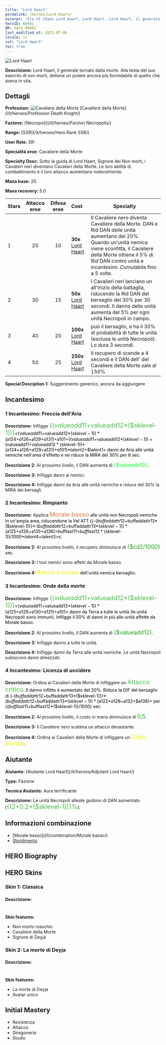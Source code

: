 ```yaml
---
title: "Lord Haart"
permalink: /heroes/Lord Haart/
excerpt: "Era of Chaos Lord Haart. Lord Haart. Lord Haart, il generale tornato dalla morte. Alla testa del suo esercito di non morti, detiene un potere ancora più formidabile di quello che aveva in vita."
heroID: 60401
QR: hero_60401
last_modified_at: 2021-07-06
locale: it
ref: "Lord Haart"
toc: true
---
```

  ![Lord Haart](/images/h/h_LordHaart.jpg)

 **Descrizione:** Lord Haart, il generale tornato dalla morte. Alla testa del suo esercito di non morti, detiene un potere ancora più formidabile di quello che aveva in vita.
## Dettagli
 **Profession:** ![Cavaliere della Morte](/images/h/h_prof_5.png)  [Cavaliere della Morte](/it/heroes/Profession Death Knight/)

 **Fazione:** [Necropoli](/it/heroes/Faction Necropolis/)

 **Rango:** [SSR](/it/heroes/Hero Rank SSR/)

 **User Rate:** SR-

 **Specialità eroe:** Cavaliere della Morte

 **Specialty Desc:** Sotto la guida di Lord Haart, Signore dei Non morti, i Cavalieri neri diventano Cavalieri della Morte. Le loro abilità di combattimento e il loro attacco aumentano notevolmente.

 **Mana base:** 20

 **Mana recovery:** 5.0


  | Stars | Attacco eroe | Difesa eroe | Cost |     Specialty     |
  |---------|:---------------:|:---------------:|:--|--------------------|
  |    1    | 20 | 10 | **30x** [Lord Haart](/ItemsIT/her_370/) | Il Cavaliere nero diventa Cavaliere della Morte. DAN e Rid DAN delle unità aumentano del 20%. Quando un'unità nemica viene sconfitta, il Cavaliere della Morte ottiene il 5% di Rid DAN contro unità e incantesimi. Cumulabile fino a 5 volte. |
  |    2    | 30 | 15 | **50x** [Lord Haart](/ItemsIT/her_370/) | I Cavalieri neri lanciano un <Attacco critico> all'inizio della battaglia, riducendo la Rid DAN del bersaglio del 30% per 30 secondi. Il danno delle unità aumenta del 5% per ogni unità Necropoli in campo. |
  |    3    | 40 | 20 | **100x** [Lord Haart](/ItemsIT/her_370/) | <Rimpianto> può <stordire> il bersaglio, e <Onde della morte> ha il 30% di probabilità di <stordire> tutte le unità (escluse le unità Necropoli). Lo <Stordimento> dura 3 secondi. |
  |    4    | 50 | 25 | **150x** [Lord Haart](/ItemsIT/her_370/) | Il recupero di <Licenza di uccidere> scende a 4 secondi e il DAN dell'<Attacco critico> del Cavaliere della Morte sale al 150% |

 **Special Desciption 1:** Suggerimento generico, ancora da aggiungere

## Incantesimo
### 1 Incantesimo: Freccia dell'Aria
 **Descrizione:** Infligge <span style="color: #48b946;font-size:20px">{($valueadd11+$valueadd12*($sklevel-1))}</span><span style="color: black"><($valueadd11+$valueadd12*($sklevel-1))*($a124+$a126+$a129+$a131)+$a101+(($valueadd11+$valueadd12*($sklevel-1))+($valueadd11+$valueadd12*($sklevel-1))*($a124+$a126+$a129+$a131)+$a101)*$talent2+$talent1> danni da Aria alle unità nemiche nell'area d'effetto e ne riduce la MIRA del 30% per 8 sec.

 **Descrizione 2:** Al prossimo livello, il DAN aumenta di <span style="color: #00ff22;font-size:16px">{$valueadd12}</span><span style="color: black">.

 **Descrizione 3:** Infligge danni ai nemici.

 **Descrizione 4:** Infligge danni da Aria alle unità nemiche e riduce del 30% la MIRA dei bersagli.

### 2 Incantesimo: Rimpianto
 **Descrizione:** Applica <span style="color: #e07c44;font-size:20px">Morale basso</span><span style="color: black"> alle unità non Necropoli nemiche in un'ampia area, riducendone la Vel ATT ({-($buffaddattr12+$buffaddattr13*($sklevel-1))}<-($buffaddattr12+$buffaddattr13*($sklevel-1))*($a125+$a126+$a135+$a136)>%,) per <span style="color: #48b946;font-size:20px">{($bufflast11+$bufflast12*($sklevel-1))/1000}</span><span style="color: black"><($bufflast11+$bufflast12*($sklevel-1))/1000*$talent4+$talent3>s.

 **Descrizione 2:** Al prossimo livello, il recupero diminuisce di <span style="color: #1ca216;font-size:18px">{$cd2/1000}</span><span style="color: black"> sec.

 **Descrizione 3:** I tuoi nemici sono affetti da Morale basso.

 **Descrizione 4:** <span style="color: #f0f000;font-size:18px">Riduce il morale</span><span style="color: black"> dell'unità nemica bersaglio.

### 3 Incantesimo: Onde della morte
 **Descrizione:** Infligge <span style="color: #48b946;font-size:20px">{($valueadd11+$valueadd12*($sklevel-1))}</span><span style="color: black"><($valueadd11+$valueadd12*($sklevel-1))*($a125+$a126+$a130+$a131)+$a101> danni da Terra a tutte le unità (le unità Necropoli sono immuni). Infligge il 50% di danni in più alle unità affette da Morale basso.

 **Descrizione 2:** Al prossimo livello, il DAN aumenta di <span style="color: #1ca216;font-size:18px">{$valueadd12}</span><span style="color: black">.

 **Descrizione 3:** Infligge danno a tutte le unità.

 **Descrizione 4:** Infligge danni da Terra alle unità nemiche. Le unità Necropoli subiscono danni dimezzati.

### 4 Incantesimo: Licenza di uccidere
 **Descrizione:** Ordina ai Cavalieri della Morte di infliggere un <span style="color: #48b946;font-size:20px">Attacco critico</span><span style="color: black">. Il danno inflitto è aumentato del 20%. Riduce la DIF del bersaglio di {-($buffaddattr12+$buffaddattr13*($sklevel-1))}<-($buffaddattr12+$buffaddattr13*($sklevel-1))*($a122+$a126+$a132+$a136)> per {($bufflast11+$bufflast12*($sklevel-1))/1000} sec.

 **Descrizione 2:** Al prossimo livello, il costo in mana diminuisce di <span style="color: #1ca216;font-size:18px">0,5</span><span style="color: black">.

 **Descrizione 3:** Il Cavaliere nero scatena un attacco devastante.

 **Descrizione 4:** Ordina ai Cavalieri della Morte di infliggere un <span style="color: #f0f000;font-size:18px">Colpo mortale</span><span style="color: black">.


## Aiutante

 **Aiutante:**  [Aiutante Lord Haart](/it/heroes/Adjutant Lord Haart/) 

 **Type:**  Fazione 

 **Tecnica Aiutante:**  Aura terrificante 

 **Descrizione:** Le unità Necropoli alleate godono di DAN aumentato (<span style="color: #48b946;font-size:20px">{(2+0.2*($sklevel-1))}%</span><span style="color: black">).

## Informazioni combinazione

* [Morale basso](/it/combination/Morale basso/) 
* [Stordimento](/it/combination/Stordimento/) 

## HERO Biography

## HERO Skins
### Skin 1: **Classica**

 **Descrizione:** <span style="color: #ffffff;font-size:20px">La vita è una maledizione! La morte, una benedizione che non puoi capire. </span>

 **Skin features:** 

   - Non morto maschio
   - Cavaliere della Morte
   - Signore di Deyja

### Skin 2: **La morte di Deyja**

 **Descrizione:** <span style="color: #ffffff;font-size:20px">Chi cerca la verità non teme l'abbraccio della morte!</span>

 **Skin features:** 

   - La morte di Deyja
   - Avatar unico


## Initial Mastery
   - Resistenza
   - Attacco
   - Stregoneria
   - Studio
